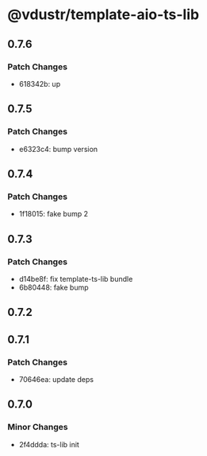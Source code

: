 # @vdustr/template-aio-ts-lib

## 0.7.6

### Patch Changes

- 618342b: up

## 0.7.5

### Patch Changes

- e6323c4: bump version

## 0.7.4

### Patch Changes

- 1f18015: fake bump 2

## 0.7.3

### Patch Changes

- d14be8f: fix template-ts-lib bundle
- 6b80448: fake bump

## 0.7.2

## 0.7.1

### Patch Changes

- 70646ea: update deps

## 0.7.0

### Minor Changes

- 2f4ddda: ts-lib init
